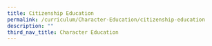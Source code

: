```yaml
---
title: Citizenship Education
permalink: /curriculum/Character-Education/citizenship-education
description: ""
third_nav_title: Character Education
---
```

